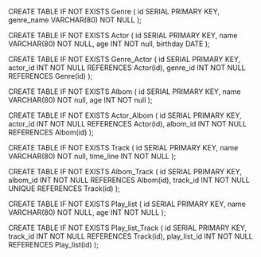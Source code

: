 CREATE TABLE IF NOT EXISTS Genre (
	id SERIAL PRIMARY KEY,
	genre_name VARCHAR(80) NOT NULL
);

CREATE TABLE IF NOT EXISTS Actor (
	id SERIAL PRIMARY KEY,
	name VARCHAR(80) NOT NULL,
	age INT NOT null,
	birthday DATE
);

CREATE TABLE IF NOT EXISTS Genre_Actor (
	id SERIAL PRIMARY KEY,
	actor_id INT NOT NULL REFERENCES Actor(id),
	genre_id INT NOT NULL REFERENCES Genre(id)
);

CREATE TABLE IF NOT EXISTS Albom (
	id SERIAL PRIMARY KEY,
	name VARCHAR(80) NOT null,
	age INT NOT null
);

CREATE TABLE IF NOT EXISTS Actor_Albom (
	id SERIAL PRIMARY KEY,
	actor_id INT NOT NULL REFERENCES Actor(id),
	albom_id INT NOT NULL REFERENCES Albom(id)
);

CREATE TABLE IF NOT EXISTS Track (
	id SERIAL PRIMARY KEY,
	name VARCHAR(80) NOT null,
	time_line INT NOT NULL
);

CREATE TABLE IF NOT EXISTS Albom_Track (
	id SERIAL PRIMARY KEY,
	albom_id INT NOT NULL REFERENCES Albom(id),
	track_id INT NOT NULL UNIQUE REFERENCES Track(id)
);

CREATE TABLE IF NOT EXISTS Play_list (
	id SERIAL PRIMARY KEY,
	name VARCHAR(80) NOT NULL,
	age INT NOT NULL
);

CREATE TABLE IF NOT EXISTS Play_list_Track (
	id SERIAL PRIMARY KEY,
	track_id INT NOT NULL REFERENCES Track(id),
	play_list_id INT NOT NULL REFERENCES Play_list(id)
);
